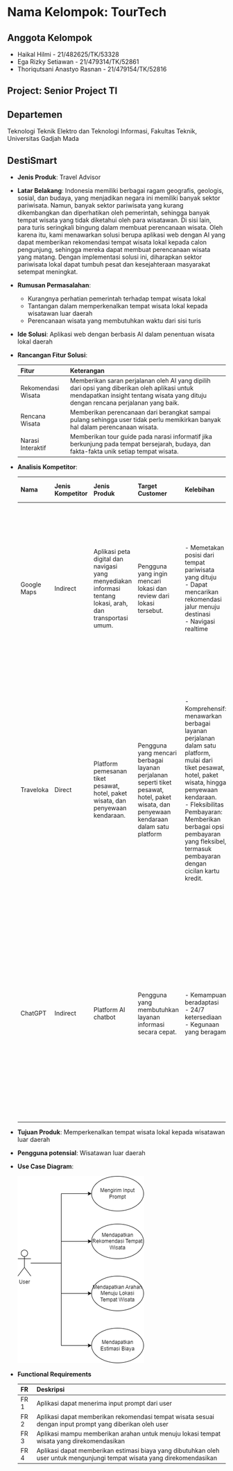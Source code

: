 # Nama Kelompok: TourTech

## Anggota Kelompok
- Haikal Hilmi - 21/482625/TK/53328
- Ega Rizky Setiawan - 21/479314/TK/52861
- Thoriqutsani Anastyo Rasnan - 21/479154/TK/52816

## Project: Senior Project TI

## Departemen
Teknologi Teknik Elektro dan Teknologi Informasi, Fakultas Teknik, Universitas Gadjah Mada

## DestiSmart
- **Jenis Produk**: Travel Advisor
- **Latar Belakang**:
  Indonesia memiliki berbagai ragam geografis, geologis, sosial, dan budaya, yang menjadikan negara ini memiliki banyak sektor pariwisata. Namun, banyak sektor pariwisata yang kurang dikembangkan dan diperhatikan oleh pemerintah, sehingga banyak tempat wisata yang tidak diketahui oleh para wisatawan. Di sisi lain, para turis seringkali bingung dalam membuat perencanaan wisata. Oleh karena itu, kami menawarkan solusi berupa aplikasi web dengan AI yang dapat memberikan rekomendasi tempat wisata lokal kepada calon pengunjung, sehingga mereka dapat membuat perencanaan wisata yang matang. Dengan implementasi solusi ini, diharapkan sektor pariwisata lokal dapat tumbuh pesat dan kesejahteraan masyarakat setempat meningkat.
- **Rumusan Permasalahan**:
  - Kurangnya perhatian pemerintah terhadap tempat wisata lokal
  - Tantangan dalam memperkenalkan tempat wisata lokal kepada wisatawan luar daerah
  - Perencanaan wisata yang membutuhkan waktu dari sisi turis
- **Ide Solusi**: Aplikasi web dengan berbasis AI dalam penentuan wisata lokal daerah
- **Rancangan Fitur Solusi**:
  
  | Fitur                 | Keterangan |
  |-----------------------|------------|
  | Rekomendasi Wisata    | Memberikan saran perjalanan oleh AI yang dipilih dari opsi yang diberikan oleh aplikasi untuk mendapatkan insight tentang wisata yang dituju dengan rencana perjalanan yang baik.   |
  | Rencana Wisata        | Memberikan perencanaan dari berangkat sampai pulang sehingga user tidak perlu memikirkan banyak hal dalam perencanaan wisata.   |
  | Narasi Interaktif     | Memberikan tour guide pada narasi informatif jika berkunjung pada tempat bersejarah, budaya, dan fakta-fakta unik setiap tempat wisata.   |
  
- **Analisis Kompetitor**:
  
  | Nama        | Jenis Kompetitor | Jenis Produk | Target Customer | Kelebihan | Kekurangan | Key Competitive Advantage & Unique Value |
  |-------------|-------------------|--------------|-----------------|-----------|------------|-----------------------------------------|
  | Google Maps | Indirect          | Aplikasi peta digital dan navigasi yang menyediakan informasi tentang lokasi, arah, dan transportasi umum. | Pengguna yang ingin mencari lokasi dan review dari lokasi tersebut. | - Memetakan posisi dari tempat pariwisata yang dituju<br/>- Dapat mencarikan rekomendasi jalur menuju destinasi<br/>- Navigasi realtime | - Review pelanggan yang kurang objektif terhadap tempat yang tidak mereka sukai<br/>- Petunjuk arah yang sering salah apabila berada di tempat yang jauh dari perkotaan<br/>- Kurangnya saran akan tempat pariwisata sesuai keinginan pengguna | Google Maps menonjol dalam penyediaan informasi lalu lintas secara real-time dan kemudahan akses karena dapat diakses dari berbagai platform yang berbeda.   |
  | Traveloka | Direct          | Platform pemesanan tiket pesawat, hotel, paket wisata, dan penyewaan kendaraan. | Pengguna yang mencari berbagai layanan perjalanan seperti tiket pesawat, hotel, paket wisata, dan penyewaan kendaraan dalam satu platform | -  Komprehensif: menawarkan berbagai layanan perjalanan dalam satu platform, mulai dari tiket pesawat, hotel, paket wisata, hingga penyewaan kendaraan.<br/>- Fleksibilitas Pembayaran: Memberikan berbagai opsi pembayaran yang fleksibel, termasuk pembayaran dengan cicilan kartu kredit. | - Kompetisi Harga: Kadang-kadang harga di Traveloka dapat lebih tinggi dibandingkan dengan pesaing, terutama saat tidak ada promosi atau diskon<br/>- Keterbatasan Pilihan: Meskipun komprehensif, Traveloka mungkin tidak selalu memiliki pilihan terbaik untuk setiap tujuan atau layanan tertentu. | Traveloka menonjol dalam menyediakan platform yang menyatukan berbagai layanan perjalanan, memberikan pengguna akses mudah dan praktis untuk memesan segala kebutuhan perjalanan mereka dalam satu tempat. Dengan fokus pada promosi dan diskon, serta opsi pembayaran yang fleksibel, Traveloka berupaya untuk memberikan nilai tambah kepada pengguna dalam hal kenyamanan dan potensi penghematan dalam perjalanan mereka. |
  | ChatGPT | Indirect          | Platform AI chatbot | Pengguna yang membutuhkan layanan informasi secara cepat. | - Kemampuan beradaptasi<br/>- 24/7 ketersediaan <br/>- Kegunaan yang beragam | - Data tempat pariwisata kurang lengkap<br/>- Keterbatasan interaksi kepada pengguna selain teks dan tidak cocok untuk pariwisata | ChatGPT menonjol dalam memberikan solusi dan informasi yang relevan dan cepat melalui interaksi berbasis teks. Keunggulan utamanya adalah kemampuan beradaptasi dan ketersediaan 24/7, serta kemampuan untuk digunakan dalam berbagai konteks. Namun, seperti yang disebutkan sebelumnya, ChatGPT juga memiliki keterbatasan dalam interaksi dan pengetahuan yang perlu dipertimbangkan.   |
  
- **Tujuan Produk**: Memperkenalkan tempat wisata lokal kepada wisatawan luar daerah

- **Pengguna potensial**: Wisatawan luar daerah

- **Use Case Diagram**:

  ![Use Case Diagram](assets/usecasediagram.png)
  
- **Functional Requirements**

  | FR    | Deskripsi   |
  |-------|-------------|
  | FR 1  | Aplikasi dapat menerima input prompt dari user  |
  | FR 2  | Aplikasi dapat memberikan rekomendasi tempat wisata sesuai dengan input prompt yang diberikan oleh user  |
  | FR 3  | Aplikasi mampu memberikan arahan untuk menuju lokasi tempat wisata yang direkomendasikan  |
  | FR 4  | Aplikasi dapat memberikan estimasi biaya yang dibutuhkan oleh user untuk mengunjungi tempat wisata yang direkomendasikan |

